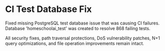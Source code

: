 # CI Test Database Fix

Fixed missing PostgreSQL test database issue that was causing CI failures.
Database 'homeschoolai_test' was created to resolve 868 failing tests.

All security fixes, path traversal protections, DoS vulnerability patches, 
N+1 query optimizations, and file operation improvements remain intact.

